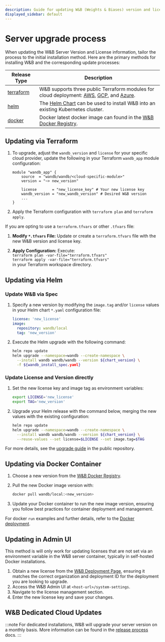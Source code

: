 ```yaml
---
description: Guide for updating W&B (Weights & Biases) version and license across different installation methods.
displayed_sidebar: default
---
```


# Server upgrade process

When updating the W&B Server Version and License information, tailor the process to the initial installation method. Here are the primary methods for installing W&B and the corresponding update processes:

| Release Type                                               | Description                                                                                                                                                                                                                                                                                   |
| ---------------------------------------------------------- | --------------------------------------------------------------------------------------------------------------------------------------------------------------------------------------------------------------------------------------------------------------------------------------------- |
| [terraform](./how-to-guides#wb-production-and-development) | W&B supports three public Terraform modules for cloud deployment: [AWS](https://registry.terraform.io/modules/wandb/wandb/aws/latest), [GCP](https://registry.terraform.io/modules/wandb/wandb/google/latest), and [Azure](https://registry.terraform.io/modules/wandb/wandb/azurerm/latest). |
| [helm](./how-to-guides/bare-metal#helm-chart)              | The [Helm Chart](https://github.com/wandb/helm-charts) can be used to install W&B into an existing Kubernetes cluster.                                                                                                                                                                        |
| [docker](./how-to-guides/bare-metal#docker-deployment)     | Docker latest docker image can found in the [W&B Docker Registry](https://hub.docker.com/r/wandb/local/tags).                                                                                                                                                                                 |

## Updating via Terraform

1. To upgrade, adjust the `wandb_version` and `license` for your specific cloud provider, update the following in your Terraform `wandb_app` module configuration:

   ```hcl
   module "wandb_app" {
       source  = "wandb/wandb/<cloud-specific-module>"
       version = "~> new_version"

       license       = "new_license_key" # Your new license key
       wandb_version = "new_wandb_version" # Desired W&B version
       ...
   }
   ```

2. Apply the Terraform configuration with `terraform plan` and `terraform apply`.

If you are opting to use a `terraform.tfvars` or other `.tfvars` file:

1. **Modify `*.tfvars` File:** Update or create a `terraform.tfvars` file with the new W&B version and license key.

2. **Apply Configuration:** Execute:  
   `terraform plan -var-file="terraform.tfvars"`  
   `terraform apply -var-file="terraform.tfvars"`  
    in your Terraform workspace directory.

## Updating via Helm

### Update W&B via Spec

1. Specify a new version by modifying the `image.tag` and/or `license` values in your Helm chart `*.yaml` configuration file:

   ```yaml
   license: 'new_license'
   image:
     repository: wandb/local
     tag: 'new_version'
   ```

2. Execute the Helm upgrade with the following command:

   ```bash
   helm repo update
   helm upgrade --namespace=wandb --create-namespace \
     --install wandb wandb/wandb --version ${chart_version} \
     -f ${wandb_install_spec.yaml}
   ```

### Update License and Version directly

1. Set the new license key and image tag as environment variables:

   ```bash
   export LICENSE='new_license'
   export TAG='new_version'
   ```

2. Upgrade your Helm release with the command below, merging the new values with the existing configuration:

   ```bash
   helm repo update
   helm upgrade --namespace=wandb --create-namespace \
     --install wandb wandb/wandb --version ${chart_version} \
     --reuse-values --set license=$LICENSE --set image.tag=$TAG
   ```

For more details, see the [upgrade guide](https://github.com/wandb/helm-charts/blob/main/UPGRADE.md) in the public repository.

## Updating via Docker Container

1. Choose a new version from the [W&B Docker Registry](https://hub.docker.com/r/wandb/local/tags).
2. Pull the new Docker image version with:

   ```bash
   docker pull wandb/local:<new_version>
   ```

3. Update your Docker container to run the new image version, ensuring you follow best practices for container deployment and management.

For docker `run` examples and further details, refer to the [Docker deployment](./how-to-guides/bare-metal##docker-deployment).

## Updating in Admin UI

This method is will only work for updating licenses that are not set via an environment variable in the W&B server container, typically in self-hosted Docker installations.

1. Obtain a new license from the [W&B Deployment Page](https://deploy.wandb.ai/), ensuring it matches the correct organization and deployment ID for the deployment you are looking to upgrade.
2. Access the W&B Admin UI at `<host-url>/system-settings`.
3. Navigate to the license management section.
4. Enter the new license key and save your changes.

## W&B Dedicated Cloud Updates

:::note
For dedicated installations, W&B will upgrade your server version on a monthly basis. More information can be found in the [release process](./server-release-process) docs.
:::
